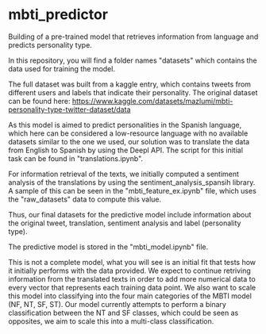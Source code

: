 # mbti_predictor
Building of a pre-trained model that retrieves information from language and predicts personality type. 

In this repository, you will find a folder names "datasets" which contains the data used for training the model. 

The full dataset was built from a kaggle entry, which contains tweets from different users and labels that indicate their personality. The original dataset can be found here: https://www.kaggle.com/datasets/mazlumi/mbti-personality-type-twitter-dataset/data

As this model is aimed to predict personalities in the Spanish language, which here can be considered a low-resource language with no available datasets similar to the one we used, our solution was to translate the data from English to Spanish by using the Deepl API. The script for this initial task can be found in "translations.ipynb". 

For information retrieval of the texts, we initially computed a sentiment analysis of the translations by using the sentiment_analysis_spansih library. A sample of this can be seen in the "mbti_feature_ex.ipynb" file, which uses the "raw_datasets" data to compute this value.

Thus, our final datasets for the predictive model include information about the original tweet, translation, sentiment analysis and label (personality type). 

The predictive model is stored in the "mbti_model.ipynb" file. 

This is not a complete model, what you will see is an initial fit that tests how it initially performs with the data provided. We expect to continue retriving information from the translated texts in order to add more numerical data to every vector that represents each training data point. We also want to scale this model into classifying into the four main categories of the MBTI model (NF, NT, SF, ST). Our model currently attempts to perform a binary classification between the NT and SF classes, which could be seen as opposites, we aim to scale this into a multi-class classification. 
